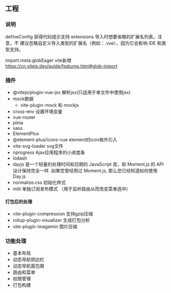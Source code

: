 ## 工程
### 说明
defineConfig 获得代码提示支持
extensions 导入时想要省略的扩展名列表。注意，不 建议忽略自定义导入类型的扩展名（例如：.vue），因为它会影响 IDE 和类型支持。

import.meta.globEager vite新增 https://cn.vitejs.dev/guide/features.html#glob-import
### 插件

+ @vitejs/plugin-vue-jsx  解析jsx(只适用于单文件中使用jsx)
+ mock数据
  + vite-plugin-mock 和 mockjs 
+ cross-env 设置环境变量
+ vue-router
+ pinia
+ sass
+ ElementPlus
+ @element-plus/icons-vue  element的icon格外引入
+ vite-svg-loader svg文件
+ nprogress Ajax应用程序的小进度条
+ lodash
+ dayjs 是一个轻量的处理时间和日期的 JavaScript 库，和 Moment.js 的 API 设计保持完全一样. 如果您曾经用过 Moment.js, 那么您已经知道如何使用 Day.js
+ normalize.css 初始化样式
+ mitt 单独订阅发布模式 （用于监听路由从而改变菜单选中）
#### 打包后的处理
+ vite-plugin-compression 支持gzip压缩
+ rollup-plugin-visualizer 生成打包分析
+ vite-plugin-imagemin 图片压缩
### 功能处理
+ 基本布局
+ 动态导航侧边栏
+ 动态导航面包屑
+ 路由和菜单
+ 权限管理
+ 打包构建